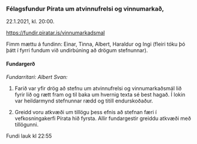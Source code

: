 ### Félagsfundur Pírata um atvinnufrelsi og vinnumarkað, 

22.1.2021, kl. 20:00. 

https://fundir.piratar.is/vinnumarkadsmal 


Fimm mættu á fundinn: Einar, Tinna, Albert, Haraldur og Ingi (fleiri tóku þó þátt í fyrri fundum við undirbúning að drögum stefnunnar). 


#### Fundargerð 

*Fundarritari: Albert Svan:* 


1. Farið var yfir drög að stefnu um atvinnufrelsi og vinnumarkaðsmál lið fyrir lið og rætt fram og til baka um hvernig texta sé best hagað. Í lokin var heildarmynd stefnunnar rædd og titill endurskoðaður. 


2. Greidd voru atkvæði um tillögu þess efnis að stefnan færi í vefkosningakerfi Pírata hið fyrsta. Allir fundargestir greiddu atkvæði með tillögunni. 


Fundi lauk kl 22:55

